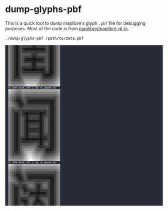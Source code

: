# dump-glyphs-pbf

This is a quick tool to dump maplibre's glyph `.pbf` file for debugging purposes.
Most of the code is from [maplibre/maplibre-gl-js](https://github.com/maplibre/maplibre-gl-js).

```bash
./dump-glyphs-pbf /path/to/data.pbf
```

![](/image.png)